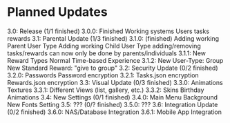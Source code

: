 # Planned Updates
3.0: Release (1/1 finished)
	3.0.0: Finished
		Working systems
			Users
			tasks
			rewards
3.1: Parental Update (1/3 finished)
	3.1.0: (finished)
		Adding working Parent User Type
		Adding working Child User Type
		adding/removing tasks/rewards can now only be done by parents/individuals
	3.1.1:
		New Reward Types
			Normal
			Time-based
			Experience
	3.1.2:
		New User-Type: Group
		New Standard Reward: "give to group"
3.2: Security Update (0/2 finished)
	3.2.0:
		Passwords
		Password encryption
	3.2.1:
		Tasks.json encryption
		Rewards.json encryption
3.3: Visual Update (0/3 finished)
	3.3.0:
		Animations
		Textures
	3.3.1:
		Different Views (list, gallery, etc.)
	3.3.2:
		Skins
		Birthday Animations
3.4: New Settings (0/1 finished)
	3.4.0:
		Main Menu Background
		New Fonts Setting
3.5: ??? (0/? finished)
	3.5.0:
		???
3.6: Integration Update (0/2 finished)
	3.6.0:
		NAS/Database Integration
	3.6.1:
		Mobile App Integration
